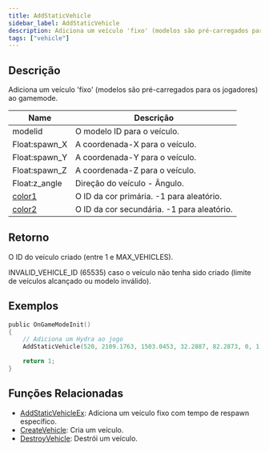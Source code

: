 ```yaml
---
title: AddStaticVehicle
sidebar_label: AddStaticVehicle
description: Adiciona um veículo 'fixo' (modelos são pré-carregados para os jogadores) ao gamemode.
tags: ["vehicle"]
---
```


## Descrição

Adiciona um veículo 'fixo' (modelos são pré-carregados para os jogadores) ao gamemode.

| Name                                  | Descrição                                  |
| ------------------------------------- | ------------------------------------------ |
| modelid                               | O modelo ID para o veículo.                |
| Float:spawn_X                         | A coordenada-X para o veículo.             |
| Float:spawn_Y                         | A coordenada-Y para o veículo.             |
| Float:spawn_Z                         | A coordenada-Z para o veículo.             |
| Float:z_angle                         | Direção do veículo - Ângulo.               |
| [color1](../resources/vehiclecolorid) | O ID da cor primária. -1 para aleatório.   |
| [color2](../resources/vehiclecolorid) | O ID da cor secundária. -1 para aleatório. |

## Retorno

O ID do veículo criado (entre 1 e MAX_VEHICLES).

INVALID_VEHICLE_ID (65535) caso o veículo não tenha sido criado (limite de veículos alcançado ou modelo inválido).

## Exemplos

```c
public OnGameModeInit()
{
    // Adiciona um Hydra ao jogo
    AddStaticVehicle(520, 2109.1763, 1503.0453, 32.2887, 82.2873, 0, 1);

    return 1;
}
```

## Funções Relacionadas

- [AddStaticVehicleEx](AddStaticVehicleEx): Adiciona um veículo fixo com tempo de respawn específico.
- [CreateVehicle](CreateVehicle): Cria um veículo.
- [DestroyVehicle](DestroyVehicle): Destrói um veículo.
